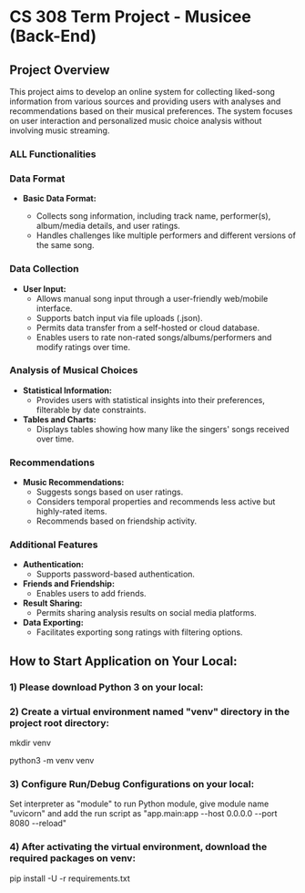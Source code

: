 # CS 308 Term Project - Musicee (Back-End)

## Project Overview

This project aims to develop an online system for collecting liked-song information from various sources and providing users with analyses and recommendations based on their musical preferences. 
The system focuses on user interaction and personalized music choice analysis without involving music streaming.

### ALL Functionalities

### Data Format

- **Basic Data Format:**
  
  - Collects song information, including track name, performer(s), album/media details, and user ratings.
  - Handles challenges like multiple performers and different versions of the same song.

### Data Collection

- **User Input:**
  - Allows manual song input through a user-friendly web/mobile interface.
  - Supports batch input via file uploads (.json).
  - Permits data transfer from a self-hosted or cloud database.
  - Enables users to rate non-rated songs/albums/performers and modify ratings over time.

### Analysis of Musical Choices

- **Statistical Information:**
  - Provides users with statistical insights into their preferences, filterable by date constraints.
- **Tables and Charts:**
  - Displays tables showing how many like the singers' songs received over time.

### Recommendations

- **Music Recommendations:**
  - Suggests songs based on user ratings.
  - Considers temporal properties and recommends less active but highly-rated items.
  - Recommends based on friendship activity.

### Additional Features

- **Authentication:**
  - Supports password-based authentication.
- **Friends and Friendship:**
  - Enables users to add friends.
- **Result Sharing:**
  - Permits sharing analysis results on social media platforms.
- **Data Exporting:**
  - Facilitates exporting song ratings with filtering options.
 
## How to Start Application on Your Local:

### 1) Please download Python 3 on your local:

### 2) Create a virtual environment named "venv" directory in the project root directory:
mkdir venv

python3 -m venv venv

### 3) Configure Run/Debug Configurations on your local:
Set interpreter as "module" to run Python module, give module name "uvicorn" and add the run script as "app.main:app --host 0.0.0.0 --port 8080 --reload"

### 4) After activating the virtual environment, download the required packages on venv:
pip install -U -r requirements.txt
